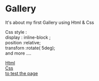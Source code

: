 # Gallery
 It's about my first Gallery using Html & Css

Css style :\
display : inline-block ;\
position :relative;\
transforn :rotate( 5deg); \
and more ....

[Html](https://github.com/hamzadarej/Gallery/blob/master/index.html)\
[Css](https://github.com/hamzadarej/Gallery/blob/master/style.css)\
[to test the page](https://hamzadarej.github.io/Gallery/)
